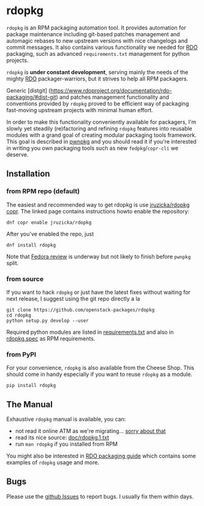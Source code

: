 # rdopkg

`rdopkg` is an RPM packaging automation tool. It provides automation for
package maintenance including git-based patches management and automagic
rebases to new upstream versions with nice changelogs and commit
messages. It also contains various functionality we needed for
[RDO](https://www.rdoproject.org/) packaging, such as advanced
`requirements.txt` management for python projects.

`rdopkg` is **under constant development**, serving mainly the needs of the
mighty [RDO](https://www.rdoproject.org/) packager-warriors, but it strives to
help all RPM packagers.

Generic
[distgit] (https://www.rdoproject.org/documentation/rdo-packaging/#dist-git)
and patches management functionality and conventions provided by `rdopkg`
proved to be efficient way of packaging fast-moving upstream projects with
minimal human effort.

In order to make this functionality conveniently available for packagers, I'm
slowly yet steadily (re)factoring and refining `rdopkg` features into
reusable modules with a grand goal of creating modular packaging tools
framework. This goal is described in
[pwnpkg](https://github.com/yac/pwnpkg) and you should read it if you're
interested in writing you own packaging tools such as new
`fedpkg`/`copr-cli` we deserve.


## Installation


### from RPM repo (default)

The easiest and recommended way to get rdopkg is use [jruzicka/rdopkg
copr](https://copr.fedoraproject.org/coprs/jruzicka/rdopkg/). The linked
page contains instructions howto enable the repository:

    dnf copr enable jruzicka/rdopkg

After you've enabled the repo, just

    dnf install rdopkg

Note that [Fedora review](https://bugzilla.redhat.com/show_bug.cgi?id=1246199)
is underway but not likely to finish before `pwnpkg` split.


### from source

If you want to hack `rdopkg` or just have the latest fixes without waiting for
next release, I suggest using the git repo directly a la

    git clone https://github.com/openstack-packages/rdopkg
    cd rdopkg
    python setup.py develop --user

Required python modules are listed in
[requirements.txt](requirements.txt) and also in [rdopkg.spec](rdopkg.spec) as
RPM requirements.


### from PyPI

For your convenience, `rdopkg` is also available from the Cheese
Shop. This should come in handy especially if you want to reuse `rdopkg` as
a module.

    pip install rdopkg


## The Manual

Exhaustive `rdopkg` manual is available, you can:

 * not read it online ATM as we're migrating... [sorry about that](https://github.com/openstack-packages/rdopkg/issues/65)
 * read its nice source: [doc/rdopkg.1.txt](doc/rdopkg.1.txt)
 * run `man rdopkg` if you installed from RPM

You might also be interested in
[RDO packaging guide](https://www.rdoproject.org/documentation/rdo-packaging)
which contains some examples of `rdopkg` usage and more.


## Bugs

Please use the
[github Issues](https://github.com/openstack-packages/rdopkg/issues)
to report bugs. I usually fix them within days.
